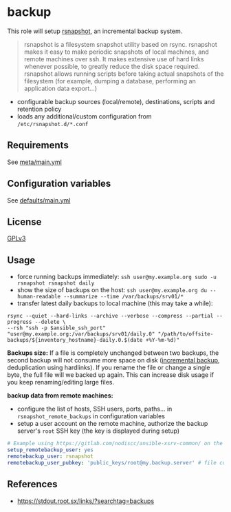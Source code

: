 backup
=============

This role will setup [rsnapshot](https://rsnapshot.org), an incremental backup system.

>rsnapshot is a filesystem snapshot utility based on rsync.
>rsnapshot makes it easy to make periodic snapshots of local machines, and remote machines over ssh.
>It makes extensive use of hard links whenever possible, to greatly reduce the disk space required.
>rsnapshot allows running scripts before taking actual snapshots of the filesystem (for example, dumping a database, performing an application data export...)

- configurable backup sources (local/remote), destinations, scripts and retention policy
- loads any additional/custom configuration from `/etc/rsnapshot.d/*.conf`


Requirements
------------

See [meta/main.yml](meta/main.yml)

Configuration variables
-----------------------

See [defaults/main.yml](defaults/main.yml)


License
-------

[GPLv3](../../LICENSE)

Usage
------------

- force running backups immediately: `ssh user@my.example.org sudo -u rsnapshot rsnapshot daily`
- show the size of backups on the host: `ssh user@my.example.org du --human-readable --summarize --time /var/backups/srv01/*`
- transfer latest daily backups to local machine (this may take a while):

```
rsync --quiet --hard-links --archive --verbose --compress --partial --progress --delete \
--rsh "ssh -p $ansible_ssh_port"
"user@my.example.org:/var/backups/srv01/daily.0" "/path/to/offsite-backups/${inventory_hostname}-daily.0.$(date +%Y-%m-%d)"
```

**Backups size:** If a file is completely unchanged between two backups, the second backup  will not consume more space on disk ([incremental backup](https://en.wikipedia.org/wiki/Incremental_backup), deduplication using hardlinks). If you rename the file or change a single byte, the full file will we backed up again. This can increase disk usage if you keep renaming/editing large files.

**backup data from remote machines:**
 - configure the list of hosts, SSH users, ports, paths... in  `rsnapshot_remote_backups` in configuration variables
 - setup a user account on the remote machine, authorize the backup server's `root` SSH key (the key is displayed during setup)


```yaml
# Example using https://gitlab.com/nodiscc/ansible-xsrv-common/ on the remote host
setup_remotebackup_user: yes
remotebackup_user: rsnapshot
remotebackup_user_pubkey: 'public_keys/root@my.backup.server' # file containing the public key
```


References
------------

- https://stdout.root.sx/links/?searchtag=backups
